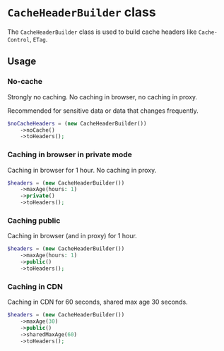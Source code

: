 # `CacheHeaderBuilder` class

The `CacheHeaderBuilder` class is used to build cache headers like `Cache-Control`, `ETag`.

## Usage

### No-cache

Strongly no caching. No caching in browser, no caching in proxy.

Recommended for sensitive data or data that changes frequently.

```php
$noCacheHeaders = (new CacheHeaderBuilder())
    ->noCache()
    ->toHeaders();
```

### Caching in browser in private mode

Caching in browser for 1 hour. No caching in proxy.

```php
$headers = (new CacheHeaderBuilder())
    ->maxAge(hours: 1)
    ->private()
    ->toHeaders();
```

### Caching public

Caching in browser (and in proxy) for 1 hour.

```php
$headers = (new CacheHeaderBuilder())
    ->maxAge(hours: 1)
    ->public()
    ->toHeaders();
```

### Caching in CDN

Caching in CDN for 60 seconds, shared max age 30 seconds.

```php
$headers = (new CacheHeaderBuilder())
    ->maxAge(30)
    ->public()
    ->sharedMaxAge(60)
    ->toHeaders();
```